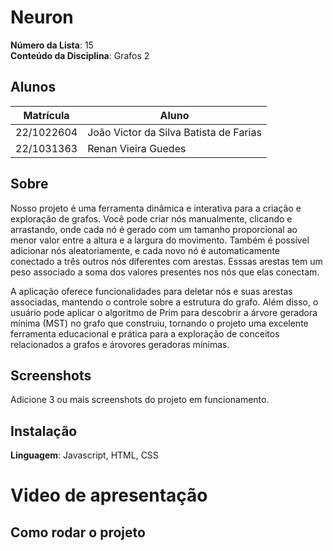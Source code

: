 # Neuron

**Número da Lista**: 15<br>
**Conteúdo da Disciplina**: Grafos 2<br>

## Alunos
|Matrícula | Aluno |
| -- | -- |
| 22/1022604  |  João Victor da Silva Batista de Farias |
| 22/1031363  |  Renan Vieira Guedes |

## Sobre
Nosso projeto é uma ferramenta dinâmica e interativa para a criação e exploração de grafos. Você pode criar nós manualmente, clicando e arrastando, onde cada nó é gerado com um tamanho proporcional ao menor valor entre a altura e a largura do movimento. Também é possível adicionar nós aleatoriamente, e cada novo nó é automaticamente conectado a três outros nós diferentes com arestas. Esssas arestas tem um peso associado a soma dos valores presentes nos nós que elas conectam.

A aplicação oferece funcionalidades para deletar nós e suas arestas associadas, mantendo o controle sobre a estrutura do grafo. Além disso, o usuário pode aplicar o algoritmo de Prim para descobrir a árvore geradora mínima (MST) no grafo que construiu, tornando o projeto uma excelente ferramenta educacional e prática para a exploração de conceitos relacionados a grafos e árovores geradoras mínimas.

## Screenshots
Adicione 3 ou mais screenshots do projeto em funcionamento.

## Instalação
**Linguagem**: Javascript, HTML, CSS<br>

# Video de apresentação


## Como rodar o projeto


